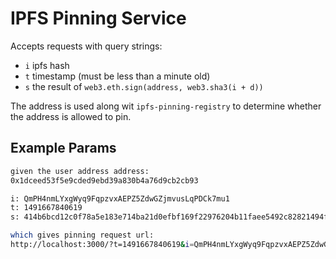# IPFS Pinning Service

Accepts requests with query strings:

* `i` ipfs hash
* `t` timestamp (must be less than a minute old)
* `s` the result of `web3.eth.sign(address, web3.sha3(i + d))`

The address is used along wit `ipfs-pinning-registry` to determine whether the address is allowed to pin.

## Example Params

``` bash
given the user address address:
0x1dceed53f5e9cded9ebd39a830b4a76d9cb2cb93

i: QmPH4nmLYxgWyq9FqpzvxAEPZ5ZdwGZjmvusLqPDCk7mu1
t: 1491667840619
s: 414b6bcd12c0f78a5e183e714ba21d0efbf169f22976204b11faee5492c82821494f1722e1df221e2925d59d1daf88d99f1c2fe5d9437d138663be7c5d5b047901

which gives pinning request url:
http://localhost:3000/?t=1491667840619&i=QmPH4nmLYxgWyq9FqpzvxAEPZ5ZdwGZjmvusLqPDCk7mu1&s=414b6bcd12c0f78a5e183e714ba21d0efbf169f22976204b11faee5492c82821494f1722e1df221e2925d59d1daf88d99f1c2fe5d9437d138663be7c5d5b047901
````
